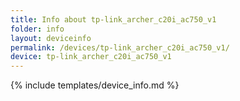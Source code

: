 ```yaml
---
title: Info about tp-link_archer_c20i_ac750_v1
folder: info
layout: deviceinfo
permalink: /devices/tp-link_archer_c20i_ac750_v1/
device: tp-link_archer_c20i_ac750_v1
---
```

{% include templates/device_info.md %}
